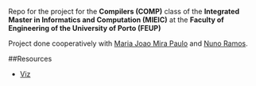 Repo for the project for the **Compilers (COMP)** class of the **Integrated Master in Informatics and Computation (MIEIC)** at the **Faculty of Engineering of the University of Porto (FEUP)**

Project done cooperatively with [Maria Joao Mira Paulo](https://github.com/MariaJoaoMiraPaulo) and [Nuno Ramos](https://github.com/NunoRamos).


##Resources

* [Viz](https://github.com/mdaines/viz.js/)
